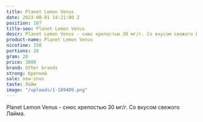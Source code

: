 ```yaml
---
title: Planet Lemon Venus
date: 2023-08-01 14:21:00 Z
position: 107
title-seo: Planet Lemon Venus
descr: Planet Lemon Venus - cнюс крепостью 30 мг/г. Со вкусом свежого Лайма.
product-name: Planet Lemon Venus
nicotine: 150
portions: 20
gram: 20
price: 3000
brand: Other brands
strong: Крепкий
sale: new-snus
taste: Лайм
image: "/uploads/1-189409.png"
---
```


Planet Lemon Venus - cнюс крепостью 30 мг/г. Со вкусом свежого Лайма.